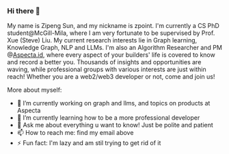 ### Hi there 👋
My name is Zipeng Sun, and my nickname is zpoint. I'm currently a CS PhD student@McGill-Mila, where I am very fortunate to be supervised by Prof. Xue (Steve) Liu. My current research interests lie in Graph learning, Knowledge Graph, NLP and LLMs. I'm also an Algorithm Researcher and PM @[Aspecta.id](https://aspecta.id/), where every aspect of your builders' life is covered to know and record a better you. Thousands of insights and opportunities are waving, while professional groups with various interests are just within reach! Whether you are a web2/web3 developer or not, come and join us!

More about myself:
- 🔭 I’m currently working on graph and llms, and topics on products at Aspecta
- 🌱 I’m currently learning how to be a more professional developer
- 💬 Ask me about everything u want to know! Just be polite and patient
- 📫 How to reach me: find my email above
- ⚡ Fun fact: I'm lazy and am stil trying to get rid of it

